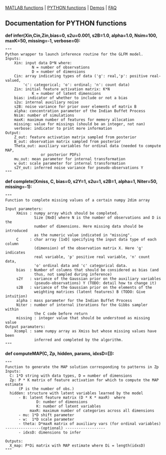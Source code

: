 [MATLAB functions](doc_matlab.html) | [PYTHON functions](doc_python.html) | [Demos](demos.html) | [FAQ](FAQ_errors.html)

## Documentation for PYTHON functions

**def infer(Xin,Cin,Zin,bias=0, s2u=0.001, s2B=1.0,
        alpha=1.0, Nsim=100, maxK=50, missing=-1, verbose=0):**

    """
    Python wrapper to launch inference routine for the GLFM model.
    Inputs:
        Xin: input data D*N where:
                N = number of observations
                D = number of dimensions
        Cin: array indicating types of data ('g': real,'p': positive real-valued,
            'c': categorical; 'o': ordinal; 'n': count data)
        Zin: initial feature activation matrix: K*N
                K = number of latent dimensions
        bias: indicator of whether to include or not a bias
        s2u: internal auxiliary noise
        s2B: noise variance for prior over elements of matrix B
        alpha: concentration parameter of the Indian Buffet Process
        Nsim: number of simulations
        maxK: maximum number of features for memory allocation
        missing: value for missings (should be an integer, not nan)
        verbose: indicator to print more information
    Output:
        Z_out: feature activation matrix sampled from posterior
        B_out: observation matrix sampled from posterior
        Theta_out: auxiliary variables for ordinal data (needed to compute MAP,
                    or posterior PDFs)
        mu_out: mean parameter for internal transformation
        w_out: scale parameter for internal transformation
        s2Y_out: inferred noise variance for pseudo-observations Y
    """

**def complete(Xmiss, C, bias=0, s2Y=1, s2u=1, s2B=1, alpha=1, Niter=50, missing=-1):**

    """
    Function to complete missing values of a certain numpy 2dim array

    Input parameters:
         Xmiss : numpy array which should be completed.
                 Size [NxD] where N is the number of observations and D is the
                 number of dimensions. Here missing data should be introduced
                 as the numeric value indicated in "missing".
         C     : char array [1xD] specifying the input data type of each column
                 (dimension) of the observation matrix X. Here 'g' indicates
                 real variable, 'p' positive real variable, 'n' count data,
                 'o' ordinal data and 'c' categorical data.
         bias  : Number of columns that should be considered as bias (and
                 thus, not sampled during inference)
         s2Y   : variance of the Gaussian prior on the auxiliary variables
                 (pseudo-observations) Y (TODO: detail how to change it)
         s2B   : variance of the Gaussian prior on the elements of the
                 weighting matrices (latent features) B (TODO: Give intuition)
         alpha : mass parameter for the Indian Buffet Process
         Niter : number of internal iterations for the Gibbs sampler within
                 the C code before return
         missing : integer value that should be understood as missing value
    Output paramaters:
        Xcompl : same numpy array as Xmiss but whose missing values have been
                 inferred and completed by the algorithm.
    """

**def computeMAP(C, Zp, hidden, params, idxsD=[]):**

    """
    Function to generate the MAP solution corresponding to patterns in Zp
    Inputs:
      C: 1*D string with data types, D = number of dimensions
      Zp: P * K matrix of feature activation for which to compute the MAP estimate
          (P is the number of obs.)
      hidden: structure with latent variables learned by the model
          - B: latent feature matrix (D * K * maxR)  where
                  D: number of dimensions
                  K: number of latent variables
               maxR: maximum number of categories across all dimensions
          - mu: 1*D shift parameter
          - w:  1*D scale parameter
          - theta: D*maxR matrix of auxiliary vars (for ordinal variables)
    ----------------(optional) ------------------
          - idxsD: dimensions to infer

    Outputs:
      X_map: P*Di matrix with MAP estimate where Di = length(idxsD)
    """

